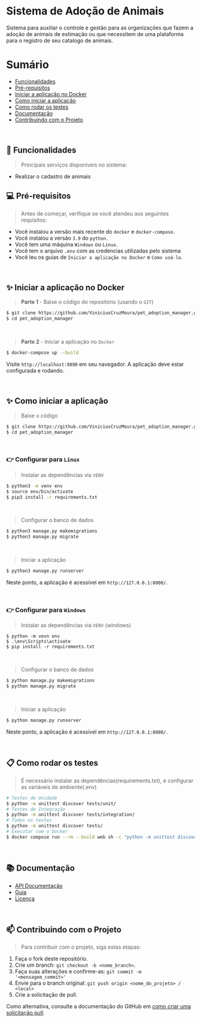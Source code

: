 # Sistema de Adoção de Animais

Sistema para auxiliar o controle e gestão para as organizações que fazem a adoção de animais de estimação ou que necessitem de uma plataforma para o registro de seu catalogo de animais.

# Sumário
- [Funcionalidades](#funcionalidades)
- [Pré-requisitos](#prerequisitos)
- [Iniciar a aplicação no Docker](#rundocker)
- [Como iniciar a aplicação](#runproject)
- [Como rodar os testes](#runtests)
- [Documentação](#documentation)
- [Contribuindo com o Projeto](#contributing)

<br />

## 📜 Funcionalidades <a name="funcionalidades"></a>
> Principais serviços disponiveis no sistema:
- Realizar o cadastro de animais

## 💻 Pré-requisitos <a name="prerequisitos"></a>

> Antes de começar, verifique se você atendeu aos seguintes requisitos:
* Você instalou a versão mais recente do `docker` e `docker-compose`.
* Você instalou a versão `3.9` do `python`.
* Você tem uma máquina `Windows` ou `Linux`.
* Você tem o arquivo `.env` com as credencias utilizadas pelo sistema
* Você leu os guias de `Iniciar a aplicação no Docker` e `Como usá-lo`.

<br />

## ✨ Iniciar a aplicação no Docker <a name="rundocker"></a>

> **Parte 1** - Baixe o código do repositório (usando o `GIT`) 
```bash
$ git clone https://github.com/ViniciusCruzMoura/pet_adoption_manager.git
$ cd pet_adoption_manager
```

<br />

> **Parte 2** - Iniciar a aplicação no `Docker`
```bash
$ docker-compose up --build 
```

Visite `http://localhost:9090` em seu navegador. A aplicação deve estar configurada e rodando.

<br />


## ✨ Como iniciar a aplicação <a name="runproject"></a>

> Baixe o código 
```bash
$ git clone https://github.com/ViniciusCruzMoura/pet_adoption_manager.git
$ cd pet_adoption_manager
```

<br />

### 👉 Configurar para `Linux`

> Instalar as dependências via `VENV`  
```bash
$ python3 -m venv env
$ source env/bin/activate
$ pip3 install -r requirements.txt
```

<br />

> Configurar o banco de dados
```bash
$ python3 manage.py makemigrations
$ python3 manage.py migrate
```

<br />

> Iniciar a aplicação
```bash
$ python3 manage.py runserver
```

Neste ponto, a aplicação é acessível em `http://127.0.0.1:8000/`. 

<br />

### 👉 Configurar para `Windows` 

> Instalar as dependências via `VENV` (windows) 
```
$ python -m vevn env
$ .\env\Scripts\activate
$ pip install -r requirements.txt
```

<br />

> Configurar o banco de dados
```bash
$ python manage.py makemigrations
$ python manage.py migrate
```

<br />

> Iniciar a aplicação
```bash
$ python manage.py runserver
```

Neste ponto, a aplicação é acessível em `http://127.0.0.1:8000/`. 

<br />

## 📋 Como rodar os testes <a name="runtests"></a>

> É necessário instalar as dependências(requirements.txt), e configurar as variáveis de ambiente(.env)
```bash
# Testes de Unidade
$ python -m unittest discover tests/unit/
# Testes de Integração
$ python -m unittest discover tests/integration/
# Todos os testes
$ python -m unittest discover tests/
# Executar com o Docker
$ docker compose run --rm --build web sh -c "python -m unittest discover tests/"
```
<br />

## 📚 Documentação <a name="documentation"></a>
- [API Documentação](docs/)
- [Guia](docs/)
- [Licença](#license)
<br />

## 📫 Contribuindo com o Projeto <a name="contributing"></a>
> Para contribuir com o projeto, siga estas etapas:

1. Faça o fork deste repositório.
2. Crie um branch: `git checkout -b <nome_branch>`.
3. Faça suas alterações e confirme-as: `git commit -m '<mensagem_commit>'`
4. Envie para o branch original: `git push origin <nome_do_projeto> / <local>`
5. Crie a solicitação de pull.

Como alternativa, consulte a documentação do GitHub em [como criar uma solicitação pull](https://help.github.com/en/github/collaborating-with-issues-and-pull-requests/creating-a-pull-request).

<br />

